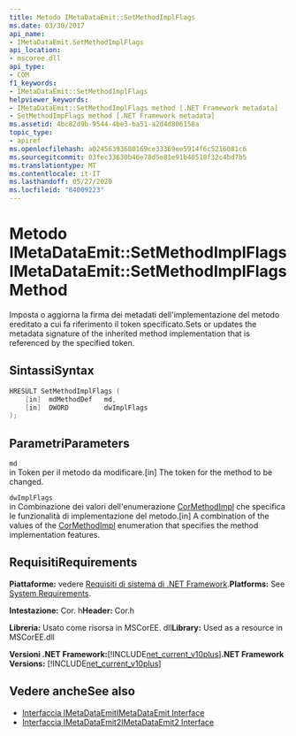 ```yaml
---
title: Metodo IMetaDataEmit::SetMethodImplFlags
ms.date: 03/30/2017
api_name:
- IMetaDataEmit.SetMethodImplFlags
api_location:
- mscoree.dll
api_type:
- COM
f1_keywords:
- IMetaDataEmit::SetMethodImplFlags
helpviewer_keywords:
- IMetaDataEmit::SetMethodImplFlags method [.NET Framework metadata]
- SetMethodImpFlags method [.NET Framework metadata]
ms.assetid: 4bc82d9b-9544-4be3-ba51-a2d4d806158a
topic_type:
- apiref
ms.openlocfilehash: a02456393680169ce33369ee5914f6c5216081c6
ms.sourcegitcommit: 03fec33630b46e78d5e81e91b40518f32c4bd7b5
ms.translationtype: MT
ms.contentlocale: it-IT
ms.lasthandoff: 05/27/2020
ms.locfileid: "84009223"
---
```

# <a name="imetadataemitsetmethodimplflags-method"></a><span data-ttu-id="afa05-102">Metodo IMetaDataEmit::SetMethodImplFlags</span><span class="sxs-lookup"><span data-stu-id="afa05-102">IMetaDataEmit::SetMethodImplFlags Method</span></span>
<span data-ttu-id="afa05-103">Imposta o aggiorna la firma dei metadati dell'implementazione del metodo ereditato a cui fa riferimento il token specificato.</span><span class="sxs-lookup"><span data-stu-id="afa05-103">Sets or updates the metadata signature of the inherited method implementation that is referenced by the specified token.</span></span>  
  
## <a name="syntax"></a><span data-ttu-id="afa05-104">Sintassi</span><span class="sxs-lookup"><span data-stu-id="afa05-104">Syntax</span></span>  
  
```cpp  
HRESULT SetMethodImplFlags (
    [in]  mdMethodDef   md,
    [in]  DWORD         dwImplFlags
);  
```  
  
## <a name="parameters"></a><span data-ttu-id="afa05-105">Parametri</span><span class="sxs-lookup"><span data-stu-id="afa05-105">Parameters</span></span>  
 `md`  
 <span data-ttu-id="afa05-106">in Token per il metodo da modificare.</span><span class="sxs-lookup"><span data-stu-id="afa05-106">[in] The token for the method to be changed.</span></span>  
  
 `dwImplFlags`  
 <span data-ttu-id="afa05-107">in Combinazione dei valori dell'enumerazione [CorMethodImpl](cormethodimpl-enumeration.md) che specifica le funzionalità di implementazione del metodo.</span><span class="sxs-lookup"><span data-stu-id="afa05-107">[in] A combination of the values of the [CorMethodImpl](cormethodimpl-enumeration.md) enumeration that specifies the method implementation features.</span></span>  
  
## <a name="requirements"></a><span data-ttu-id="afa05-108">Requisiti</span><span class="sxs-lookup"><span data-stu-id="afa05-108">Requirements</span></span>  
 <span data-ttu-id="afa05-109">**Piattaforme:** vedere [Requisiti di sistema di .NET Framework](../../get-started/system-requirements.md).</span><span class="sxs-lookup"><span data-stu-id="afa05-109">**Platforms:** See [System Requirements](../../get-started/system-requirements.md).</span></span>  
  
 <span data-ttu-id="afa05-110">**Intestazione:** Cor. h</span><span class="sxs-lookup"><span data-stu-id="afa05-110">**Header:** Cor.h</span></span>  
  
 <span data-ttu-id="afa05-111">**Libreria:** Usato come risorsa in MSCorEE. dll</span><span class="sxs-lookup"><span data-stu-id="afa05-111">**Library:** Used as a resource in MSCorEE.dll</span></span>  
  
 <span data-ttu-id="afa05-112">**Versioni .NET Framework:**[!INCLUDE[net_current_v10plus](../../../../includes/net-current-v10plus-md.md)]</span><span class="sxs-lookup"><span data-stu-id="afa05-112">**.NET Framework Versions:** [!INCLUDE[net_current_v10plus](../../../../includes/net-current-v10plus-md.md)]</span></span>  
  
## <a name="see-also"></a><span data-ttu-id="afa05-113">Vedere anche</span><span class="sxs-lookup"><span data-stu-id="afa05-113">See also</span></span>

- [<span data-ttu-id="afa05-114">Interfaccia IMetaDataEmit</span><span class="sxs-lookup"><span data-stu-id="afa05-114">IMetaDataEmit Interface</span></span>](imetadataemit-interface.md)
- [<span data-ttu-id="afa05-115">Interfaccia IMetaDataEmit2</span><span class="sxs-lookup"><span data-stu-id="afa05-115">IMetaDataEmit2 Interface</span></span>](imetadataemit2-interface.md)
